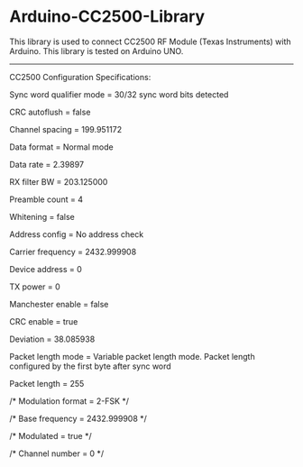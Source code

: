 Arduino-CC2500-Library
======================

This library is used to connect CC2500 RF Module (Texas Instruments) with Arduino. 
This library is tested on Arduino UNO.

------------------------------------------------------------------------------------

CC2500 Configuration Specifications:

Sync word qualifier mode = 30/32 sync word bits detected

CRC autoflush = false

Channel spacing = 199.951172

Data format = Normal mode

Data rate = 2.39897

RX filter BW = 203.125000

Preamble count = 4

Whitening = false

Address config = No address check

Carrier frequency = 2432.999908

Device address = 0

TX power = 0

Manchester enable = false

CRC enable = true

Deviation = 38.085938

Packet length mode = Variable packet length mode. Packet length configured by the first byte after sync word

Packet length = 255

/* Modulation format = 2-FSK */

/* Base frequency = 2432.999908 */

/* Modulated = true */

/* Channel number = 0 */
